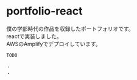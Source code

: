 # portfolio-react

僕の学部時代の作品を収録したポートフォリオです。
<br/>
reactで実装しました。
<br/>
AWSのAmplifyでデプロイしています。

~~~
TODO

・
・
~~~
